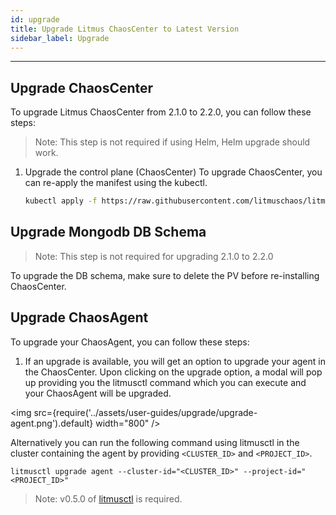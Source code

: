 ```yaml
---
id: upgrade
title: Upgrade Litmus ChaosCenter to Latest Version
sidebar_label: Upgrade
---
```


---

## Upgrade ChaosCenter
To upgrade Litmus ChaosCenter from 2.1.0 to 2.2.0, you can follow these steps:

> Note: This step is not required if using Helm, Helm upgrade should work.

1. Upgrade the control plane (ChaosCenter)
    To upgrade ChaosCenter, you can re-apply the manifest using the kubectl.

    ```bash
    kubectl apply -f https://raw.githubusercontent.com/litmuschaos/litmus/master/mkdocs/docs/2.2.0/litmus-2.2.0.yaml
    ```

## Upgrade Mongodb DB Schema
> Note: This step is not required for upgrading 2.1.0 to 2.2.0

To upgrade the DB schema, make sure to delete the PV before re-installing ChaosCenter.

## Upgrade ChaosAgent
To upgrade your ChaosAgent, you can follow these steps:

1. If an upgrade is available, you will get an option to upgrade your agent in the ChaosCenter. Upon clicking on the upgrade option, a modal will pop up providing you the litmusctl command which you can execute and your ChaosAgent will be upgraded.

<img src={require('../assets/user-guides/upgrade/upgrade-agent.png').default} width="800" />


Alternatively you can run the following command using litmusctl in the cluster containing the agent by providing `<CLUSTER_ID>` and `<PROJECT_ID>`.

```
litmusctl upgrade agent --cluster-id="<CLUSTER_ID>" --project-id="<PROJECT_ID>"
```

> Note: v0.5.0 of [litmusctl](https://github.com/litmuschaos/litmusctl/blob/master/README.md) is required.